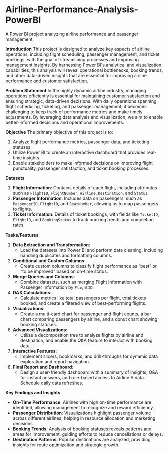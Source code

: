 # Airline-Performance-Analysis-PowerBI
A Power BI project analyzing airline performance and passenger management.

**Introduction**
This project is designed to analyze key aspects of airline operations, including flight scheduling, passenger management, and ticket bookings, with the goal of streamlining processes and improving management insights. By harnessing Power BI's analytical and visualization capabilities, this analysis will reveal operational bottlenecks, booking trends, and other data-driven insights that are essential for improving airline performance and customer satisfaction.

**Problem Statement**
In the highly dynamic airline industry, managing operations efficiently is essential for maintaining customer satisfaction and ensuring strategic, data-driven decisions. With daily operations spanning flight scheduling, ticketing, and passenger management, it becomes challenging to keep track of performance metrics and make timely adjustments. By leveraging data analysis and visualization, we aim to enable better-informed decisions and operational improvements.

**Objective**
The primary objective of this project is to:
1. Analyze flight performance metrics, passenger data, and ticketing statuses.
2. Utilize Power BI to create an interactive dashboard that provides real-time insights.
3. Enable stakeholders to make informed decisions on improving flight punctuality, passenger satisfaction, and ticket booking processes.

**Datasets**
1. **Flight Information**: Contains details of each flight, including attributes such as `FlightID`, `FlightNumber`, `Airline`, `Destination`, and `Status`.
2. **Passenger Information**: Includes data on passengers, such as `PassengerID`, `FlightID`, and `SeatNumber`, allowing us to map passengers to flights.
3. **Ticket Information**: Details of ticket bookings, with fields like `TicketID`, `FlightID`, and `BookingStatus` to track booking trends and completion rates.

**Tasks/Features**
1. **Data Extraction and Transformation**: 
   - Load the datasets into Power BI and perform data cleaning, including handling duplicates and formatting columns.
2. **Conditional and Custom Columns**: 
   - Create custom columns to classify flight performance as “best” or “to be improved” based on on-time status.
3. **Merge Queries and Columns**: 
   - Combine datasets, such as merging Flight Information with Passenger Information by `FlightID`.
4. **DAX Calculations**:
   - Calculate metrics like total passengers per flight, total tickets booked, and create a filtered view of best-performing flights.
5. **Visualizations**:
   - Create a multi-card chart for passenger and flight counts, a bar chart comparing passengers by airline, and a donut chart showing booking statuses.
6. **Advanced Visualizations**:
   - Utilize a decomposition tree to analyze flights by airline and destination, and enable the Q&A feature to interact with booking data.
7. **Interactive Features**:
   - Implement slicers, bookmarks, and drill-throughs for dynamic data exploration and report navigation.
8. **Final Report and Dashboard**:
   - Design a user-friendly dashboard with a summary of insights, Q&A for instant answers, and role-based access to Airline A data. Schedule daily data refreshes.

**Key Findings and Insights**
- **On-Time Performance**: Airlines with high on-time performance are identified, allowing management to recognize and reward efficiency.
- **Passenger Distribution**: Visualizations highlight passenger volume across different airlines, helping in resource allocation and marketing decisions.
- **Booking Trends**: Analysis of booking statuses reveals patterns and areas for improvement, guiding efforts to reduce cancellations or delays.
- **Destination Patterns**: Popular destinations are analyzed, providing insights for route optimization and strategic growth.
